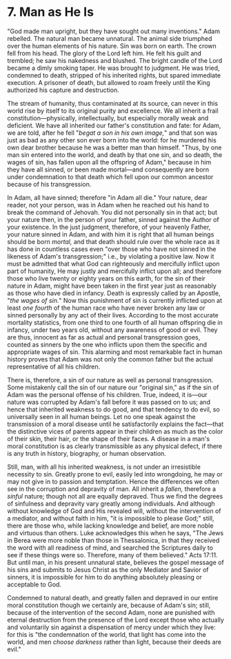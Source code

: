 # 7. Man as He Is

"God made man upright, but they have sought out many inventions." Adam rebelled. The natural man became unnatural. The animal side triumphed over the human elements of his nature. Sin was born on earth. The crown fell from his head. The glory of the Lord left him. He felt his guilt and trembled; he saw his nakedness and blushed. The bright candle of the Lord became a dimly smoking taper. He was brought to judgment. He was tried, condemned to death, stripped of his inherited rights, but spared immediate execution. A prisoner of death, but allowed to roam freely until the King authorized his capture and destruction.

The stream of humanity, thus contaminated at its source, can never in this world rise by itself to its original purity and excellence. We all inherit a frail constitution—physically, intellectually, but especially morally weak and deficient. We have all inherited our father's constitution and fate: for Adam, we are told, after he fell "*begat a son in his own image,*" and that son was just as bad as any other son ever born into the world: for he murdered his own dear brother because he was a better man than himself. "Thus, by one man sin entered into the world, and death by that one sin, and so death, the wages of sin, has fallen upon all the offspring of Adam," because in him they have all sinned, or been made mortal—and consequently are born under condemnation to that death which fell upon our common ancestor because of his transgression.

In Adam, all have sinned; therefore "in Adam all die." Your nature, dear reader, not your person, was in Adam when he reached out his hand to break the command of Jehovah. You did not personally sin in that act; but your nature then, in the person of your father, sinned against the Author of your existence. In the just judgment, therefore, of your heavenly Father, your nature sinned in Adam, and with him it is right that all human beings should be born *mortal,* and that death should rule over the whole race as it has done in countless cases even "over those who have not sinned in the likeness of Adam's transgression;" i.e., by violating a positive law. Now it must be admitted that what God can righteously and mercifully inflict upon part of humanity, He may justly and mercifully inflict upon all; and therefore those who live twenty or eighty years on this earth, for the sin of their nature in Adam, might have been taken in the first year just as reasonably as those who have died in infancy. Death is expressly called by an Apostle, "*the wages of sin.*" Now this punishment of sin is currently inflicted upon at least *one fourth* of the human race who have never broken any law or sinned personally by any act of their lives. According to the most accurate mortality statistics, from one third to one fourth of all human offspring die in infancy, under two years old, without any awareness of good or evil. They are thus, innocent as far as actual and personal transgression goes, counted as sinners by the one who inflicts upon them the specific and appropriate wages of sin. This alarming and most remarkable fact in human history proves that Adam was not only the common father but the actual representative of all his children.

There is, therefore, a sin of our nature as well as personal transgression. Some mistakenly call the sin of our nature our "original sin," as if the sin of Adam was the personal offense of his children. True, indeed, it is—our nature was corrupted by Adam's fall before it was passed on to us; and hence that inherited weakness to do good, and that tendency to do evil, so universally seen in all human beings. Let no one speak against the transmission of a moral disease until he satisfactorily explains the fact—that the distinctive vices of parents appear in their children as much as the color of their skin, their hair, or the shape of their faces. A disease in a man's moral constitution is as clearly transmissible as any physical defect, if there is any truth in history, biography, or human observation.

Still, man, with all his inherited weakness, is not under an irresistible necessity to sin. Greatly prone to evil, easily led into wrongdoing, he may or may not give in to passion and temptation. Hence the differences we often see in the corruption and depravity of man. All inherit a *fallen,* therefore a *sinful* nature; though not all are equally depraved. Thus we find the degrees of sinfulness and depravity vary greatly among individuals. And although without knowledge of God and His revealed will, without the intervention of a mediator, and without faith in him, "it is impossible to please God;" still, there are those who, while lacking knowledge and belief, are more noble and virtuous than others. Luke acknowledges this when he says, "The Jews in Berea were more noble than those in Thessalonica, in that they received the word with all readiness of mind, and searched the Scriptures daily to see if these things were so. Therefore, many of them believed." Acts 17:11. But until man, in his present unnatural state, believes the gospel message of his sins and submits to Jesus Christ as the only Mediator and Savior of sinners, it is impossible for him to do anything absolutely pleasing or acceptable to God.

Condemned to natural death, and greatly fallen and depraved in our entire moral constitution though we certainly are, because of Adam's sin; still, because of the intervention of the second Adam, none are punished with eternal destruction from the presence of the Lord except those who actually and voluntarily sin against a dispensation of mercy under which they live: for this is "the condemnation of the world, that light has come into the world, and men *choose darkness* rather than light, because their deeds are evil."
